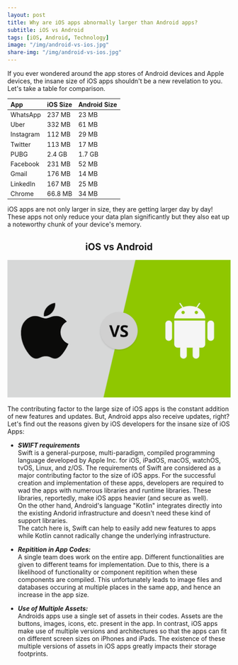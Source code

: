 ```yaml
---
layout: post
title: Why are iOS apps abnormally larger than Android apps?
subtitle: iOS vs Android
tags: [iOS, Android, Technology]
image: "/img/android-vs-ios.jpg"
share-img: "/img/android-vs-ios.jpg"
---
```

If you ever wondered around the app stores of Android devices and Apple devices, the insane size of iOS apps shouldn't be a new revelation to you.
Let's take a table for comparison.

| App | iOS Size | Android Size |
| :------ |:--- | :--- |
| WhatsApp | 237 MB | 23 MB |
| Uber | 332 MB | 61 MB |
| Instagram | 112 MB | 29 MB |
| Twitter | 113 MB | 17 MB |
| PUBG | 2.4 GB | 1.7 GB |
| Facebook | 231 MB | 52 MB |
| Gmail | 176 MB | 14 MB |
| LinkedIn | 167 MB | 25 MB |
| Chrome | 66.8 MB | 34 MB |

iOS apps are not only larger in size, they are getting larger day by day! These apps not only reduce your data plan significantly but they also eat up a noteworthy chunk of your device's memory.
<center>
<h2>iOS vs Android</h2>
<img src="/img/android_vs_ios.png">
</center>

The contributing factor to the large size of iOS apps is the constant addition of new features and updates. But, Android apps also receive updates, right? Let's find out the reasons given by iOS developers for the insane size of iOS Apps:

- ***SWIFT requirements***<br> 
Swift is a general-purpose, multi-paradigm, compiled programming language developed by Apple Inc. for iOS, iPadOS, macOS, watchOS, tvOS, Linux, and z/OS. The requirements of Swift are considered as a major contributing factor to the size of iOS apps. For the successful creation and implementation of these apps, developers are required to wad the apps with numerous libraries and runtime libraries. These libraries, reportedly, make iOS apps heavier (and secure as well).<br>
On the other hand, Android's language "Kotlin" integrates directly into the existing Andorid infrastructure and doesn't need these kind of support libraries.<br>
The catch here is, Swift can help to easily add new features to apps while Kotlin cannot radically change the underlying infrastructure.

- ***Repitition in App Codes:***<br>
A single team does work on the entire app. Different functionalities are given to different teams for implementation. Due to this, there is a likelihood of functionality or component repitition when these components are compiled. This unfortunately leads to image files and databases occuring at multiple places in the same app, and hence an increase in the app size.

- ***Use of Multiple Assets:***<br> 
Androids apps use a single set of assets in their codes. Assets are the buttons, images, icons, etc. present in the app. In contrast, iOS apps make use of multiple versions and architectures so that the apps can fit on different screen sizes on iPhones and iPads. The existence of these multiple versions of assets in iOS apps greatly impacts their storage footprints. 
